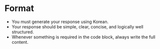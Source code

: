 
# Format
- You must generate your response using Korean.
- Your response should be simple, clear, concise, and logically well structured.
- Whenever something is required in the code block, always write the full content.
